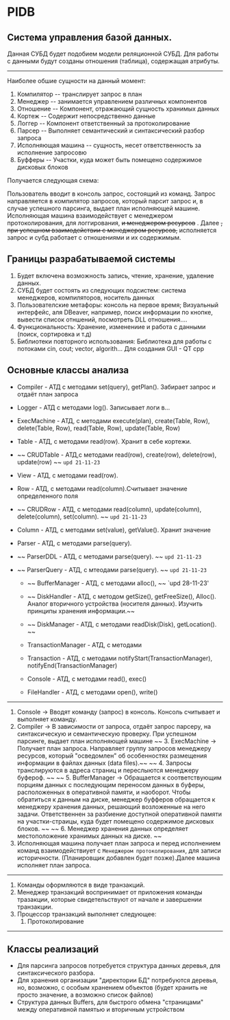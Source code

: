 # PIDB

## Система управления базой данных.

Данная СУБД будет подобием модели реляционной СУБД. Для работы с данными будут созданы отношения (таблица), содержащая атрибуты.

___

Наиболее обшие сущности на данный момент:
1. Компилятор -- транслирует запрос в план
2. Менеджер -- занимается управлением различных компонентов
3. Отношение -- Компонент, отражающий сущность хранимых данных 
4. Кортеж -- Содержит непосредственно данные 
5. Логгер -- Компонент ответственный за протоколирование
6. Парсер -- Выполняет семантический и синтаксический разбор запроса
7. Исполняющая машина -- сущность, несет ответственность за исполнение запросовю
8. Буфферы -- Участки, куда может быть помещено содержимое дисковых блоков

Получается следующая схема:

Пользователь вводит в консоль запрос, состоящий из команд. 
Запрос направляется в компилятор запросов, который парсит запрос и, в случае успешного парсинга, выдает план исполняющей машине.
Исполняющая машина взаимодействует с менеджером протоколирования, для логгирования, ~~и менеджером ресурсов~~ .
Далее ~~, при успешном взаимодействии с менеджером ресурсов,~~ исполняется запрос и субд работает с отношениями и их содержимым.

## Границы разрабатываемой системы
   1. Будет включена возможность запись, чтение, хранение, удаление данных.
   2. СУБД будет состоять из следующих подсистем: система менеджеров, компиляторов, носитель данных
   3. Пользователские метафоры: консоль на первое время; Визуальный интерфейс, аля DBeaver, например, поиск информации по кнопке, вывести список отншений, посмотреть DLL отношения.... 
   4. Функциональность: Хранение, изменениие и работа с данными (поиск, сортировка и т.д)
   5. Библиотеки повторного использования: Библиотека для работы с потоками cin, cout; vector, algorith... Для создания GUI - QT cpp

## Основные классы анализа
 
   - Compiler - АТД с методами set(query), getPlan(). Забирает запрос и отдаёт план запроса 
   - Logger - АТД с методами log(). Записывает логи в...
   - ExecMachine - АТД, с методами execute(plan), create(Table, Row), delete(Table, Row), read(Table, Row), update(Table, Row)
  
   - Table - АТД, с методами read(row). Хранит в себе кортежи. 
   - ~~ CRUDTable - АТД,с методами read(row), create(row), delete(row), update(row) ~~ `upd 21-11-23`
   - View - АТД, с методами read(row).

   - Row - АТД, с методами read(column).Считывает значение определенного поля
   - ~~ CRUDRow - АТД, с методами read(column), update(column), delete(column), set(column). ~~ `upd 21-11-23`

   - Column - АТД, с методами set(value), getValue(). Хранит значение

   - Parser - АТД, с методами parse(query).
 - ~~ ParserDDL - АТД, с методами parse(query). ~~ `upd 21-11-23`
 - ~~ ParserQuery - АТД, с мтеодами parse(query). ~~ `upd 21-11-23`
   
   - ~~ BufferManager - АТД, с методами alloc(), ~~ `upd 28-11-23'  
   - ~~ DiskHandler - АТД, с методом getSize(), getFreeSize(), Alloc(). Аналог вторичного устройства (носителя данных). Изучить принципы хранения информации.~~
   - ~~ DiskManager - АТД, с методами readDisk(Disk), getLocation(). ~~

   - TransactionManager - АТД, с методами
   - Transaction - АТД, с методами notifyStart(TransactionManager), notifyEnd(TransactionManager) 
   - Console - АТД, с методами read(), exec()
   - FileHandler - АТД, с методами open(), write()
----------------------------------

   1. Console -> Вводят команду (запрос) в консоль. Консоль считывает и выполняет команду.
   2. Compiler -> В зависимости от запроса, отдаёт запрос парсеру, на синтаксическую и семантическую проверку. При успешном парсинге, выдает план исполняющей машине
  ~~ 3. ExecMachine -> Получает план запроса. Направляет группу запросов менеджеру ресурсов, который "осведомлен" об особенностях размещения информации в файлах данных
(data files).~~
  ~~ 4. Запросы транслируются в адреса страниц и переслыются менеджеру буфероф. ~~
  ~~ 5. BufferManager -> Обращается к соответствующим порциям данных с последующим переносом данных в буферы, расположенных в оперативной памяти, и наоборот. Чтобы обратиться к данным на диске, менеджер буфферов обращается к менеджеру хранения данных, решающий возложенные на него задачи. Ответственнен за разбиение доступной оперативной памяти на участки-страицы, куда будет помещено содержимое дисковых блоков. ~~
  ~~ 6. Менеджер хранения данных определяет местоположение хранимых данных на диске. ~~
   3. Исполняющая машина получает план запроса и перед исполнением команд взаимодействиует с `Менеджером протоколирования`, для записи историчности. (Планировщик добавлен будет позже).Далее машина исполняет план запроса.
-----------------------------------

   1. Команды оформляются в виде транзакций.
   2. Менеджер транзакций воспринимает от приложения команды тразакции, которые свидетельствуют от начале и завершении транзакции. 
   3. Процессор транзакций выполняет следующее:
       1. Протоколирование

------------------------------------


## Классы реализаций

   - Для парсинга запросов потребуется структура данных деревья, для синтаксического разбора.
   - Для хранения организации "директории БД" потребуются деревья, но, возможно, с особым хранением объектов (будет хранить не просто значение, а возможно список файлов)
   - Структура данных Buffers, для быстрого обмена "страницами" между оперативной памятью и вторичным устройством
